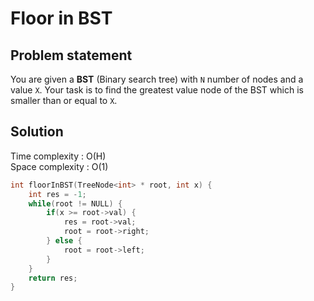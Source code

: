 # Floor in BST

## Problem statement

You are given a **BST** (Binary search tree) with `N` number of nodes and a value `X`. Your task is to find the greatest value node of the BST which is smaller than or equal to `X`.

## Solution

Time complexity : O(H)  
Space complexity : O(1)

```cpp
int floorInBST(TreeNode<int> * root, int x) {
    int res = -1;
	while(root != NULL) {
		if(x >= root->val) {
			res = root->val;
			root = root->right;
		} else {
			root = root->left;
		}
	}
	return res;
}
```
